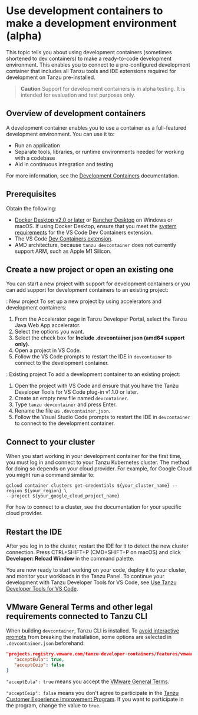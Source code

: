 # Use development containers to make a development environment (alpha)

This topic tells you about using development containers (sometimes shortened to dev containers) to
make a ready-to-code development environment. This enables you to connect to a pre-configured
development container that includes all Tanzu tools and IDE extensions required for development on
Tanzu pre-installed.

> **Caution** Support for development containers is in alpha testing. It is intended for evaluation
> and test purposes only.

## <a id="overview"></a> Overview of development containers

A development container enables you to use a container as a full-featured development environment.
You can use it to:

- Run an application
- Separate tools, libraries, or runtime environments needed for working with a codebase
- Aid in continuous integration and testing

For more information, see the [Development Containers](https://containers.dev/) documentation.

## <a id="prerequisites"></a> Prerequisites

Obtain the following:

- [Docker Desktop v2.0 or later](https://www.docker.com/products/docker-desktop/) or
  [Rancher Desktop](https://rancherdesktop.io/) on Windows or macOS. If using Docker Desktop, ensure
  that you meet the [system requirements](https://code.visualstudio.com/docs/devcontainers/containers#_system-requirements)
  for the VS Code Dev Containers extension.
- The VS Code [Dev Containers extension](https://marketplace.visualstudio.com/items?itemName=ms-vscode-remote.remote-containers).
- AMD architecture, because `tanzu devcontainer` does not currently support ARM, such as Apple M1 Silicon.

## <a id="new-or-old-proj"></a> Create a new project or open an existing one

You can start a new project with support for development containers or you can add support for
development containers to an existing project:

: New project
To set up a new project by using accelerators and development containers:

   1. From the Accelerator page in Tanzu Developer Portal, select the Tanzu Java Web App accelerator.
   1. Select the options you want.
   1. Select the check box for **Include .devcontainer.json (amd64 support only)**.
   1. Open a project in VS Code.
   1. Follow the VS Code prompts to restart the IDE in `devcontainer` to connect to the development
      container.

: Existing project
To add a development container to an existing project:

   1. Open the project with VS Code and ensure that you have the Tanzu Developer Tools for VS Code
      plug-in v1.1.0 or later.
   1. Create an empty new file named `devcontainer`.
   1. Type `tanzu devcontainer` and press Enter.
   1. Rename the file as `.devcontainer.json`.
   1. Follow the Visual Studio Code prompts to restart the IDE in `devcontainer` to connect to the
      development container.

## <a id="connect-to-cluster"></a> Connect to your cluster

When you start working in your development container for the first time, you must log in and
connect to your Tanzu Kubernetes cluster. The method for doing so depends on your cloud provider.
For example, for Google Cloud you might run a command similar to:

```console
gcloud container clusters get-credentials ${your_cluster_name} --region ${your_region} \
--project ${your_google_cloud_project_name}
```

For how to connect to a cluster, see the documentation for your specific cloud provider.

## <a id="restart-the-ide"></a> Restart the IDE

After you log in to the cluster, restart the IDE for it to detect the new cluster connection.
Press CTRL+SHIFT+P (CMD+SHIFT+P on macOS) and click **Developer: Reload Window** in the command
palette.

You are now ready to start working on your code, deploy it to your cluster, and monitor your
workloads in the Tanzu Panel. To continue your development with Tanzu Developer Tools for VS Code,
see [Use Tanzu Developer Tools for VS Code](using-the-extension.hbs.md).

## <a id="cli-eula"></a> VMware General Terms and other legal requirements connected to Tanzu CLI

When building `devcontainer`, Tanzu CLI is installed.
To [avoid interactive prompts](https://github.com/vmware-tanzu/tanzu-cli/blob/main/docs/quickstart/install.md#automatic-prompts-and-potential-mitigations)
from breaking the installation, some options are selected in `.devcontainer.json` beforehand:

```json
"projects.registry.vmware.com/tanzu-developer-containers/features/vmware-tanzu-dev-tools": {
   "acceptEula": true,
   "acceptCeip": false
}
```

`"acceptEula": true` means you accept the
[VMware General Terms](https://www.vmware.com/vmware-general-terms.html).

`"acceptCeip": false` means you don't agree to participate in the
[Tanzu Customer Experience Improvement Program](https://www.vmware.com/solutions/trustvmware/ceip.html).
If you want to participate in the program, change the value to `true`.
